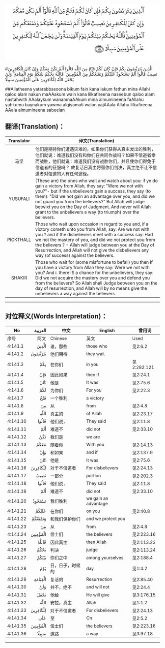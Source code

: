 ![004:141](images/004_141.gif)

#الَّذِينَ يَتَرَبَّصُونَ بِكُمْ فَإِنْ كَانَ لَكُمْ فَتْحٌ مِنَ اللَّهِ قَالُوا أَلَمْ نَكُنْ مَعَكُمْ وَإِنْ كَانَ لِلْكَافِرِينَ نَصِيبٌ قَالُوا أَلَمْ نَسْتَحْوِذْ عَلَيْكُمْ وَنَمْنَعْكُمْ مِنَ الْمُؤْمِنِينَ ۚ فَاللَّهُ يَحْكُمُ بَيْنَكُمْ يَوْمَ الْقِيَامَةِ ۗ وَلَنْ يَجْعَلَ اللَّهُ لِلْكَافِرِينَ عَلَى الْمُؤْمِنِينَ سَبِيلًا  

##Allatheena yatarabbasoona bikum fain kana lakum fathun mina Allahi qaloo alam nakun maAAakum wain kana lilkafireena naseebun qaloo alam nastahwith AAalaykum wanamnaAAkum mina almumineena faAllahu yahkumu baynakum yawma alqiyamati walan yajAAala Allahu lilkafireena AAala almumineena sabeelan  

## 翻译(Translation)：

| Translator | 译文(Translation)                                            |
| :--------: | ------------------------------------------------------------ |
|    马坚    | 他们是期待你们遭遇灾难的。如果你们获得从真主发出的胜利，他们就说：难道我们没有和你们在共同作战吗？如果不信道者幸而战胜，他们就说：难道我们没有战胜你们，并且使你们得免于信道者的征服吗？ 故复活日真主将替你们判决，真主绝不让不信道者对信道的人有任何途径。 |
|  YUSUFALI  | (These are) the ones who wait and watch about you: if ye do gain a victory from Allah, they say: "Were we not with you?"- but if the unbelievers gain a success, they say (to them): "Did we not gain an advantage over you, and did we not guard you from the believers?" But Allah will judge betwixt you on the Day of Judgment. And never will Allah grant to the unbelievers a way (to triumph) over the believers. |
| PICKTHALL  | Those who wait upon occasion in regard to you and, if a victory cometh unto you from Allah, say: Are we not with you ? and if the disbelievers meet with a success say: Had we not the mastery of you, and did we not protect you from the believers ? - Allah will judge between you at the Day of Resurrection, and Allah will not give the disbelievers any way (of success) against the believers. |
|   SHAKIR   | Those who wait for (some misfortune to befall) you then If you have a victory from Allah they say: Were we not with you? And i. there IS a chance for the unbelievers, they say: Did we not acquire the mastery over you and defend you from the believers? So Allah shall Judge between you on the day of resurrection, and Allah will by no means give the unbelievers a way against the believers. |

---

## 对位释义(Words Interpretation)：

| No   | العربية | 中文    | English | 曾用词 |
| ---- | ------: | ------- | ------- | ------ |
| 序号 |    阿文 | Chinese | 英文    | Used   |
| 4:141.1  | الَّذِينَ    | 谁，那些         | those who            | 见2:6.2     |
| 4:141.2  | يَتَرَبَّصُونَ  | 他们期待         | they wait            |             |
| 4:141.3  | بِكُمْ      | 在你们           | in you               | 见2:282.121 |
| 4:141.4  | فَإِنْ      | 因此如果         | then if              | 见2:24.1    |
| 4:141.5  | كَانَ      | 他是             | It was               | 见2:75.6    |
| 4:141.6  | لَكُمْ      | 为你们           | For you              | 见2:22.3    |
| 4:141.7  | فَتْحٌ      | 一个胜利         | a victory            |             |
| 4:141.8  | مِنَ       | 从               | from                 | 见2:4.8     |
| 4:141.9  | اللَّهِ     | 真主的           | of Allah             | 见2:23.17   |
| 4:141.10 | قَالُوا    | 他们说，         | They said            | 见2:11.8    |
| 4:141.11 | أَلَمْ      | 难道不           | did not              | 见2:33.10   |
| 4:141.12 | نَكُنْ      | 我们是           | we are               |             |
| 4:141.13 | مَعَكُمْ     | 随着你           | With you             | 见2:14.13   |
| 4:141.14 | وَإِنْ      | 和如果           | and if               | 见2:137.9   |
| 4:141.15 | كَانَ      | 他是             | It was               | 见2:75.6    |
| 4:141.16 | لِلْكَافِرِينَ | 对于不信道者     | For disbelievers     | 见2:24.13   |
| 4:141.17 | نَصِيبٌ     | 一部分           | portion              | 见2:202.3   |
| 4:141.18 | قَالُوا    | 他们说，         | They said            | 见2:11.8    |
| 4:141.19 | أَلَمْ      | 难道不           | did not              | 见2:33.10   |
| 4:141.20 | نَسْتَحْوِذْ   | 我们胜利         | we gain an advantage |             |
| 4:141.21 | عَلَيْكُمْ    | 在你们           | on you               | 见2:40.8    |
| 4:141.22 | وَنَمْنَعْكُمْ  | 和我们保护你们   | and we protect you   |             |
| 4:141.23 | مِنَ       | 从               | from                 | 见2:4.8     |
| 4:141.24 | الْمُؤْمِنِينَ | 信士们           | the believers        | 见2:223.16  |
| 4:141.25 | فَاللَّهُ    | 因此真主         | then Allah           | 见2:113.23  |
| 4:141.26 | يَحْكُمُ     | 判决             | judge                | 见2:113.24  |
| 4:141.27 | بَيْنَكُمْ    | 你们之中         | among yourselves     | 见2:188.4   |
| 4:141.28 | يَوْمَ      | 日，日子，时候的 | day                  | 见1:4.2     |
| 4:141.29 | الْقِيَامَةِ  | 复活的           | Resurrection         | 见2:85.40   |
| 4:141.30 | وَلَنْ      | 并不，绝不       | and will not         | 见2:24.4    |
| 4:141.31 | يَجْعَلَ     | 他给             | He will give         | 见3:176.15  |
| 4:141.32 | اللَّهُ     | 安拉，真主       | Allah                | 见1:1.2     |
| 4:141.33 | لِلْكَافِرِينَ | 对于不信道者     | For disbelievers     | 见2:24.13   |
| 4:141.34 | عَلَى      | 至               | On                   | 见2:5.2     |
| 4:141.35 | الْمُؤْمِنِينَ | 信士们           | the believers        | 见2:223.16  |
| 4:141.36 | سَبِيلًا    | 道路             | a way                | 见3:97.18   |

---
